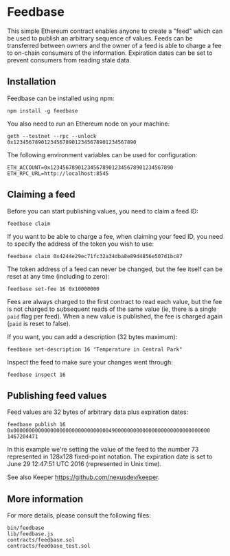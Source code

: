 Feedbase
========

This simple Ethereum contract enables anyone to create a "feed" which
can be used to publish an arbitrary sequence of values.  Feeds can be
transferred between owners and the owner of a feed is able to charge a
fee to on-chain consumers of the information.  Expiration dates can be
set to prevent consumers from reading stale data.


Installation
------------

Feedbase can be installed using npm:

    npm install -g feedbase

You also need to run an Ethereum node on your machine:

    geth --testnet --rpc --unlock 0x1234567890123456789012345678901234567890

The following environment variables can be used for configuration:

    ETH_ACCOUNT=0x1234567890123456789012345678901234567890
    ETH_RPC_URL=http://localhost:8545


Claiming a feed
---------------

Before you can start publishing values, you need to claim a feed ID:

    feedbase claim

If you want to be able to charge a fee, when claiming your feed ID,
you need to specify the address of the token you wish to use:

    feedbase claim 0x4244e29ec71fc32a34dba8e89d4856e507d1bc87

The token address of a feed can never be changed, but the fee itself
can be reset at any time (including to zero):

    feedbase set-fee 16 0x10000000

Fees are always charged to the first contract to read each value,
but the fee is not charged to subsequent reads of the same value
(ie, there is a single `paid` flag per feed).
When a new value is published, the fee is charged again (`paid` is reset to false).

If you want, you can add a description (32 bytes maximum):

    feedbase set-description 16 "Temperature in Central Park"

Inspect the feed to make sure your changes went through:

    feedbase inspect 16


Publishing feed values
----------------------

Feed values are 32 bytes of arbitrary data plus expiration dates:

    feedbase publish 16 0x0000000000000000000000000000000490000000000000000000000000000000 1467204471

In this example we're setting the value of the feed to the number 73
represented in 128x128 fixed-point notation.  The expiration date is
set to June 29 12:47:51 UTC 2016 (represented in Unix time).

See also Keeper <https://github.com/nexusdev/keeper>.


More information
----------------

For more details, please consult the following files:

    bin/feedbase
    lib/feedbase.js
    contracts/feedbase.sol
    contracts/feedbase_test.sol
